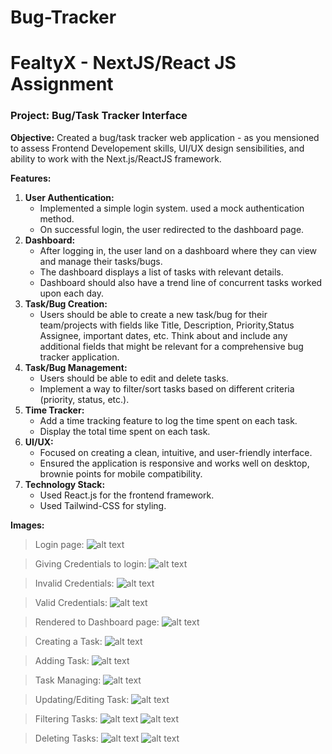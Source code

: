 # Bug-Tracker
# FealtyX - NextJS/React JS Assignment

### **Project: Bug/Task Tracker Interface**

**Objective:** Created a bug/task tracker web application - as you mensioned to assess Frontend Developement skills, UI/UX design sensibilities, and ability to work with the Next.js/ReactJS framework.

**Features:**

1. **User Authentication:**
    - Implemented a simple login system. used a mock authentication method.
    - On successful login, the user redirected to the dashboard page.
2. **Dashboard:**
    - After logging in, the user land on a dashboard where they can view and manage their tasks/bugs.
    - The dashboard displays a list of tasks with relevant details.
    - Dashboard should also have a trend line of concurrent tasks worked upon each day.
3. **Task/Bug Creation:**
    - Users should be able to create a new task/bug for their team/projects with fields like Title, Description, Priority,Status Assignee, important dates, etc. Think about and include any additional fields that might be relevant for a comprehensive bug tracker application.
4. **Task/Bug Management:**
    - Users should be able to edit and delete tasks.
    - Implement a way to filter/sort tasks based on different criteria (priority, status, etc.).
5. **Time Tracker:**
    - Add a time tracking feature to log the time spent on each task.
    - Display the total time spent on each task.
6. **UI/UX:**
    - Focused on creating a clean, intuitive, and user-friendly interface.
    - Ensured the application is responsive and works well on desktop, brownie points for mobile compatibility.
7. **Technology Stack:**
    - Used React.js for the frontend framework.
    - Used Tailwind-CSS for styling.

**Images:**

> Login page:
![alt text](img/image0.png)

> Giving Credentials to login:
![alt text](img/image1.png)

> Invalid Credentials:
![alt text](img/image2.png)

> Valid Credentials:
![alt text](img/image3.png)

> Rendered to Dashboard page:
![alt text](img/image4.png)

> Creating a Task:
![alt text](img/image5.png)

> Adding Task: 
![alt text](img/image6.png)

> Task Managing:
![alt text](img/image7.png)

> Updating/Editing Task:
![alt text](img/image8.png)

> Filtering Tasks:
![alt text](img/image9.png)
![alt text](img/image9_1.png)

> Deleting Tasks:
![alt text](img/image10.png)
![alt text](img/image10_1.png)